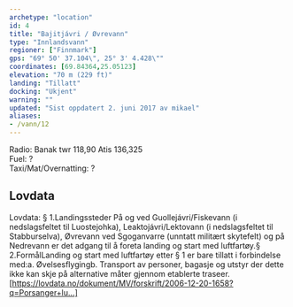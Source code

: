```yaml
---
archetype: "location"
id: 4
title: "Bajitjávri / Øvrevann"
type: "Innlandsvann"
regioner: ["Finnmark"]
gps: "69° 50' 37.104\", 25° 3' 4.428\""
coordinates: [69.84364,25.05123]
elevation: "70 m (229 ft)"
landing: "Tillatt"
docking: "Ukjent"
warning: ""
updated: "Sist oppdatert 2. juni 2017 av mikael"
aliases:
- /vann/12
---
```


Radio: Banak twr 118,90 Atis 136,325\
Fuel:    ?\
Taxi/Mat/Overnatting:  ?

## Lovdata

Lovdata: § 1.Landingssteder På og ved Guollejávri/Fiskevann (i nedslagsfeltet til Luostejohka), Leaktojávri/Lektovann (i nedslagsfeltet til Stabburselva), Øvrevann ved Sgoganvarre (unntatt militært skytefelt) og på Nedrevann er det adgang til å foreta landing og start med luftfartøy.§ 2.FormålLanding og start med luftfartøy etter § 1 er bare tillatt i forbindelse med:a. Øvelsesflygingb. Transport av personer, bagasje og utstyr der dette ikke kan skje på alternative måter gjennom etablerte traseer.[https://lovdata.no/dokument/MV/forskrift/2006-12-20-1658?q=Porsanger+lu…]
